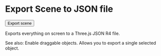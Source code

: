 Export Scene to JSON file
===

<button onclick=exportScene(); >Export scene</button>

Exports everything on screen to a Three.js JSON R4 file.

See also: Enable draggable objects. Allows you to export a single selected object.
